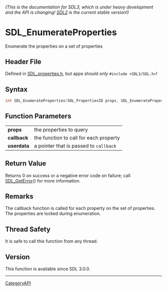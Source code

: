 ###### (This is the documentation for SDL3, which is under heavy development and the API is changing! [SDL2](https://wiki.libsdl.org/SDL2/) is the current stable version!)
# SDL_EnumerateProperties

Enumerate the properties on a set of properties 

## Header File

Defined in [SDL_properties.h](https://github.com/libsdl-org/SDL/blob/main/include/SDL3/SDL_properties.h), but apps should _only_ `#include <SDL3/SDL.h>`!

## Syntax

```c
int SDL_EnumerateProperties(SDL_PropertiesID props, SDL_EnumeratePropertiesCallback callback, void *userdata);

```

## Function Parameters

|                  |                                        |
| ---------------- | -------------------------------------- |
| **props**        | the properties to query                |
| **callback**     | the function to call for each property |
| **userdata**     | a pointer that is passed to `callback` |

## Return Value

Returns 0 on success or a negative error code on failure; call
[SDL_GetError](SDL_GetError)() for more information.

## Remarks

The callback function is called for each property on the set of properties.
The properties are locked during enumeration.

## Thread Safety

It is safe to call this function from any thread.

## Version

This function is available since SDL 3.0.0.

----
[CategoryAPI](CategoryAPI)

